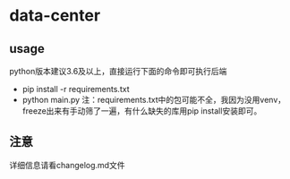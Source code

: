 # data-center

## usage
python版本建议3.6及以上，直接运行下面的命令即可执行后端
- pip install -r requirements.txt
- python main.py
注：requirements.txt中的包可能不全，我因为没用venv，freeze出来有手动筛了一遍，有什么缺失的库用pip install安装即可。

## 注意
详细信息请看changelog.md文件